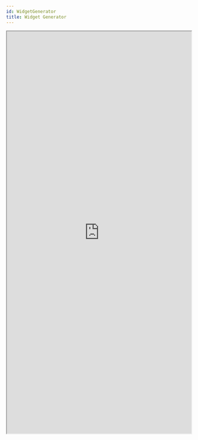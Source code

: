 ```yaml
---
id: WidgetGenerator
title: Widget Generator
---
```


<iframe
  name="Generator"
  src="https://widget.knstats.com/widget/config/"
  width="100%"
  height="1100">
</iframe>

<script>  
  document.addEventListener('DOMContentLoaded', function() {
    document.querySelector('.onPageNav').style.display = "none";
  });
</script>
